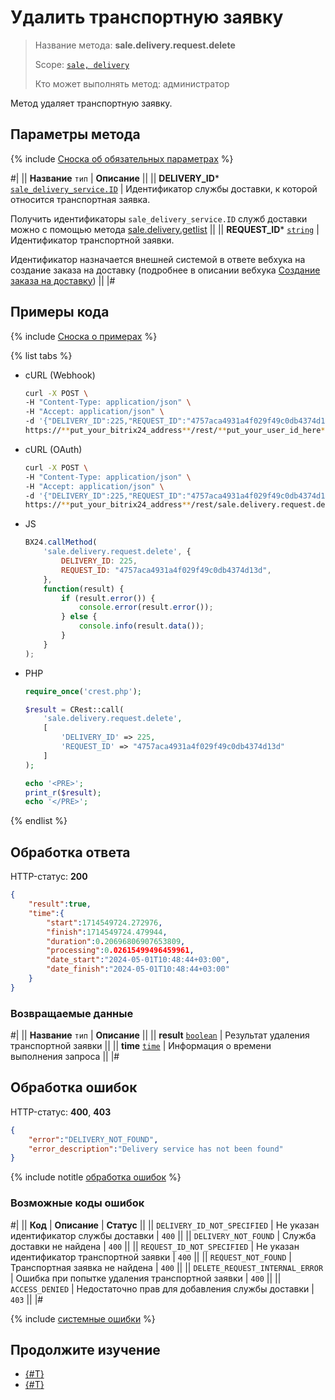 # Удалить транспортную заявку

> Название метода: **sale.delivery.request.delete**
>
> Scope: [`sale, delivery`](../../../scopes/permissions.md)
>
> Кто может выполнять метод: администратор

Метод удаляет транспортную заявку.

## Параметры метода

{% include [Сноска об обязательных параметрах](../../../../_includes/required.md) %}

#|
|| **Название**
`тип` | **Описание** ||
|| **DELIVERY_ID***
[`sale_delivery_service.ID`](../../data-types.md) | Идентификатор службы доставки, к которой относится транспортная заявка.

Получить идентификаторы `sale_delivery_service.ID` служб доставки можно с помощью метода [sale.delivery.getlist](../delivery/sale-delivery-get-list.md)
||
|| **REQUEST_ID***
[`string`](../../../data-types.md) | Идентификатор транспортной заявки.

Идентификатор назначается внешней системой в ответе вебхука на создание заказа на доставку (подробнее в описании вебхука [Создание заказа на доставку](../webhooks/create-delivery-request.md))
||
|#

## Примеры кода

{% include [Сноска о примерах](../../../../_includes/examples.md) %}

{% list tabs %}

- cURL (Webhook)

    ```bash
    curl -X POST \
    -H "Content-Type: application/json" \
    -H "Accept: application/json" \
    -d '{"DELIVERY_ID":225,"REQUEST_ID":"4757aca4931a4f029f49c0db4374d13d"}' \
    https://**put_your_bitrix24_address**/rest/**put_your_user_id_here**/**put_your_webbhook_here**/sale.delivery.request.delete
    ```

- cURL (OAuth)

    ```bash
    curl -X POST \
    -H "Content-Type: application/json" \
    -H "Accept: application/json" \
    -d '{"DELIVERY_ID":225,"REQUEST_ID":"4757aca4931a4f029f49c0db4374d13d","auth":"**put_access_token_here**"}' \
    https://**put_your_bitrix24_address**/rest/sale.delivery.request.delete
    ```

- JS

    ```js
    BX24.callMethod(
        'sale.delivery.request.delete', {
            DELIVERY_ID: 225,
            REQUEST_ID: "4757aca4931a4f029f49c0db4374d13d",
        },
        function(result) {
            if (result.error()) {
                console.error(result.error());
            } else {
                console.info(result.data());
            }
        }
    );
    ```

- PHP

    ```php
    require_once('crest.php');

    $result = CRest::call(
        'sale.delivery.request.delete',
        [
            'DELIVERY_ID' => 225,
            'REQUEST_ID' => "4757aca4931a4f029f49c0db4374d13d"
        ]
    );

    echo '<PRE>';
    print_r($result);
    echo '</PRE>';
    ```

{% endlist %}

## Обработка ответа

HTTP-статус: **200**

```json
{
    "result":true,
    "time":{
        "start":1714549724.272976,
        "finish":1714549724.479944,
        "duration":0.20696806907653809,
        "processing":0.02615499496459961,
        "date_start":"2024-05-01T10:48:44+03:00",
        "date_finish":"2024-05-01T10:48:44+03:00"
    }
}
```

### Возвращаемые данные

#|
|| **Название**
`тип` | **Описание** ||
|| **result**
[`boolean`](../../../data-types.md) | Результат удаления транспортной заявки ||
|| **time**
[`time`](../../../data-types.md) | Информация о времени выполнения запроса ||
|#

## Обработка ошибок

HTTP-статус: **400**, **403**

```json
{
    "error":"DELIVERY_NOT_FOUND",
    "error_description":"Delivery service has not been found"
}
```

{% include notitle [обработка ошибок](../../../../_includes/error-info.md) %}

### Возможные коды ошибок

#|
|| **Код** | **Описание** | **Статус** ||
|| `DELIVERY_ID_NOT_SPECIFIED` | Не указан идентификатор службы доставки | `400` || 
|| `DELIVERY_NOT_FOUND` | Служба доставки не найдена | `400` || 
|| `REQUEST_ID_NOT_SPECIFIED` | Не указан идентификатор транспортной заявки | `400` ||
|| `REQUEST_NOT_FOUND` | Транспортная заявка не найдена | `400` ||
|| `DELETE_REQUEST_INTERNAL_ERROR` | Ошибка при попытке удаления транспортной заявки | `400` ||
|| `ACCESS_DENIED` | Недостаточно прав для добавления службы доставки | `403` ||
|#

{% include [системные ошибки](../../../../_includes/system-errors.md) %}

## Продолжите изучение

- [{#T}](./sale-delivery-request-update.md)
- [{#T}](./sale-delivery-request-send-message.md)